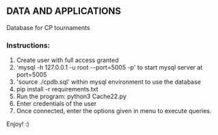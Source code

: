 ## DATA AND APPLICATIONS
Database for CP tournaments

### Instructions:
1. Create user with full access granted
2. 'mysql -h 127.0.0.1 -u root --port=5005 -p' to start mysql server at port=5005
3. 'source ./cpdb.sql' within mysql environment to use the database
4. pip install -r requirements.txt
5. Run the program: python3 Cache22.py
6. Enter credentials of the user
7. Once connected, enter the options given in menu to execute queries.

Enjoy! :)
